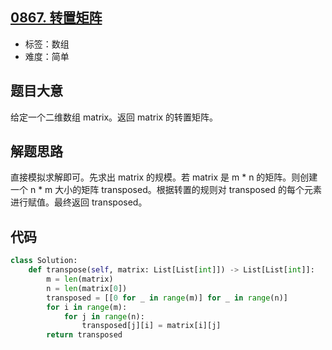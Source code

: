 ## [0867. 转置矩阵](https://leetcode-cn.com/problems/transpose-matrix/)

- 标签：数组
- 难度：简单

## 题目大意

给定一个二维数组 matrix。返回 matrix 的转置矩阵。

## 解题思路

直接模拟求解即可。先求出 matrix 的规模。若 matrix 是 m * n 的矩阵。则创建一个 n * m 大小的矩阵 transposed。根据转置的规则对 transposed 的每个元素进行赋值。最终返回 transposed。

## 代码

```Python
class Solution:
    def transpose(self, matrix: List[List[int]]) -> List[List[int]]:
        m = len(matrix)
        n = len(matrix[0])
        transposed = [[0 for _ in range(m)] for _ in range(n)]
        for i in range(m):
            for j in range(n):
                transposed[j][i] = matrix[i][j]
        return transposed
```

